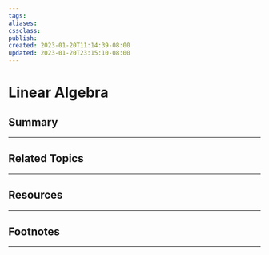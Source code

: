 ```yaml
---
tags:
aliases:
cssclass:
publish:
created: 2023-01-20T11:14:39-08:00
updated: 2023-01-20T23:15:10-08:00
---
```

# Linear Algebra

## Summary

---

## Related Topics

---

## Resources

---

## Footnotes

---